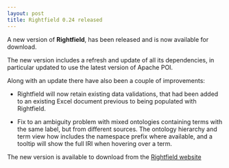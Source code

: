 ```yaml
---
layout: post
title: Rightfield 0.24 released
---
```


A new version of **Rightfield**, has been released and is now available for download.

The new version includes a refresh and update of all its dependencies, in particular updated to use the latest version of Apache POI.

Along with an update there have also been a couple of improvements:

* Rightfield will now retain existing data validations, that had been added to an existing Excel document previous to being populated with Rightfield.
 
* Fix to an ambiguity problem with mixed ontologies containing terms with the same label, but from different sources. The ontology hierarchy and term view how includes the namespace prefix where available, and a tooltip will show the full IRI when hovering over a term.

The new version is available to download from the [Rightfield website](https://rightfield.org.uk)